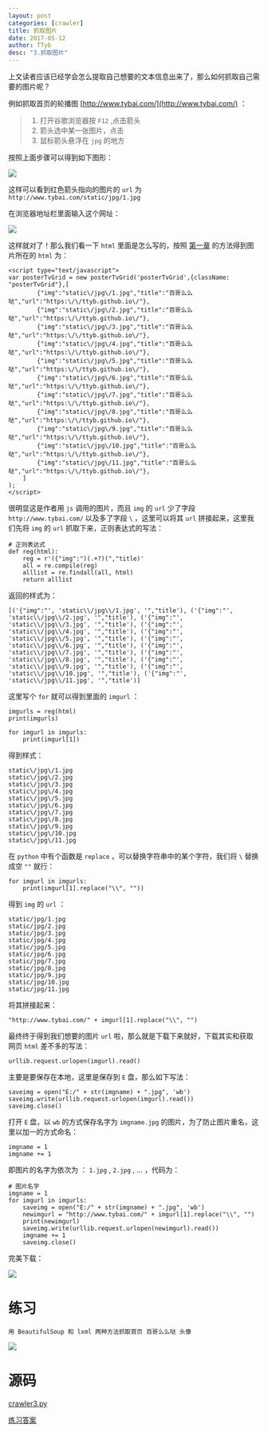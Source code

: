 ```yaml
---
layout: post
categories: [crawler]
title: 抓取图片
date: 2017-05-12
author: TTyb
desc: "3.抓取图片"
---
```


上文读者应该已经学会怎么提取自己想要的文本信息出来了，那么如何抓取自己需要的图片呢？

例如抓取首页的轮播图 [http://www.tybai.com/](http://www.tybai.com/) ：

>1. 打开谷歌浏览器按 `F12` ,点击箭头
>2. 箭头选中某一张图片，点击
>3. 鼠标箭头悬浮在 `jpg` 的地方


按照上面步骤可以得到如下图形：

<img  src="/img/crawler3/result1.jpg"/>

这样可以看到红色箭头指向的图片的 `url` 为 `http://www.tybai.com/static/jpg/1.jpg`

在浏览器地址栏里面输入这个网址：

<img  src="/img/crawler3/result2.jpg"/>

这样就对了！那么我们看一下 `html` 里面是怎么写的，按照 [第一章](http://www.tybai.com/crawler/1_%E5%88%9D%E8%AF%86%E7%88%AC%E8%99%AB.html) 的方法得到图片所在的 `html` 为：

```
<script type="text/javascript">
var posterTvGrid = new posterTvGrid('posterTvGrid',{className: "posterTvGrid"},[
		{"img":"static\/jpg\/1.jpg","title":"百哥么么哒","url":"https:\/\/ttyb.github.io\/"},
		{"img":"static\/jpg\/2.jpg","title":"百哥么么哒","url":"https:\/\/ttyb.github.io\/"},
		{"img":"static\/jpg\/3.jpg","title":"百哥么么哒","url":"https:\/\/ttyb.github.io\/"},
		{"img":"static\/jpg\/4.jpg","title":"百哥么么哒","url":"https:\/\/ttyb.github.io\/"},
		{"img":"static\/jpg\/5.jpg","title":"百哥么么哒","url":"https:\/\/ttyb.github.io\/"},
		{"img":"static\/jpg\/6.jpg","title":"百哥么么哒","url":"https:\/\/ttyb.github.io\/"},
		{"img":"static\/jpg\/7.jpg","title":"百哥么么哒","url":"https:\/\/ttyb.github.io\/"},
		{"img":"static\/jpg\/8.jpg","title":"百哥么么哒","url":"https:\/\/ttyb.github.io\/"},
		{"img":"static\/jpg\/9.jpg","title":"百哥么么哒","url":"https:\/\/ttyb.github.io\/"},
		{"img":"static\/jpg\/10.jpg","title":"百哥么么哒","url":"https:\/\/ttyb.github.io\/"},
		{"img":"static\/jpg\/11.jpg","title":"百哥么么哒","url":"https:\/\/ttyb.github.io\/"},
	]
);
</script>
```

很明显这是作者用 `js` 调用的图片，而且 `img` 的 `url` 少了字段 `http://www.tybai.com/` 以及多了字段 `\` ，这里可以将其 `url` 拼接起来，这里我们先将 `img` 的 `url` 抓取下来，正则表达式的写法：

```
# 正则表达式
def reg(html):
    reg = r'({"img":")(.+?)(","title)'
    all = re.compile(reg)
    alllist = re.findall(all, html)
    return alllist
```

返回的样式为：

```
[('{"img":"', 'static\\/jpg\\/1.jpg', '","title'), ('{"img":"', 'static\\/jpg\\/2.jpg', '","title'), ('{"img":"', 'static\\/jpg\\/3.jpg', '","title'), ('{"img":"', 'static\\/jpg\\/4.jpg', '","title'), ('{"img":"', 'static\\/jpg\\/5.jpg', '","title'), ('{"img":"', 'static\\/jpg\\/6.jpg', '","title'), ('{"img":"', 'static\\/jpg\\/7.jpg', '","title'), ('{"img":"', 'static\\/jpg\\/8.jpg', '","title'), ('{"img":"', 'static\\/jpg\\/9.jpg', '","title'), ('{"img":"', 'static\\/jpg\\/10.jpg', '","title'), ('{"img":"', 'static\\/jpg\\/11.jpg', '","title')]
```

这里写个 `for` 就可以得到里面的 `imgurl` ：

```
imgurls = reg(html)
print(imgurls)

for imgurl in imgurls:
    print(imgurl[1])
```

得到样式：

```
static\/jpg\/1.jpg
static\/jpg\/2.jpg
static\/jpg\/3.jpg
static\/jpg\/4.jpg
static\/jpg\/5.jpg
static\/jpg\/6.jpg
static\/jpg\/7.jpg
static\/jpg\/8.jpg
static\/jpg\/9.jpg
static\/jpg\/10.jpg
static\/jpg\/11.jpg
```

在 `python` 中有个函数是 `replace` ，可以替换字符串中的某个字符，我们将 `\` 替换成空 `""` 就行：

```
for imgurl in imgurls:
    print(imgurl[1].replace("\\", ""))
```

得到 `img` 的 `url` ：

```
static/jpg/1.jpg
static/jpg/2.jpg
static/jpg/3.jpg
static/jpg/4.jpg
static/jpg/5.jpg
static/jpg/6.jpg
static/jpg/7.jpg
static/jpg/8.jpg
static/jpg/9.jpg
static/jpg/10.jpg
static/jpg/11.jpg
```

将其拼接起来：

```
"http://www.tybai.com/" + imgurl[1].replace("\\", "")
```

最终终于得到我们想要的图片 `url` 啦，那么就是下载下来就好，下载其实和获取网页 `html` 差不多的写法：

```
urllib.request.urlopen(imgurl).read()
```

主要是要保存在本地，这里是保存到 `E` 盘，那么如下写法：

```
saveimg = open("E:/" + str(imgname) + ".jpg", 'wb')
saveimg.write(urllib.request.urlopen(imgurl).read())
saveimg.close()
```

打开 `E` 盘，以 `wb` 的方式保存名字为 `imgname.jpg` 的图片，为了防止图片重名，这里以加一的方式命名：

```
imgname = 1
imgname += 1
```

即图片的名字为依次为 ： `1.jpg` , `2.jpg` , ... ，代码为：

```
# 图片名字
imgname = 1
for imgurl in imgurls:
    saveimg = open("E:/" + str(imgname) + ".jpg", 'wb')
    newimgurl = "http://www.tybai.com/" + imgurl[1].replace("\\", "")
    print(newimgurl)
    saveimg.write(urllib.request.urlopen(newimgurl).read())
    imgname += 1
    saveimg.close()
```

完美下载：

<img  src="/img/crawler3/result3.jpg"/>

# 练习

```
用 BeautifulSoup 和 lxml 两种方法抓取首页 百哥么么哒 头像
```

<img  src="/img/crawler3/result4.jpg"/>

# 源码

<a href="/code/crawler3/crawler3py" target="_blank">crawler3.py</a>

<a href="/code/crawler3/answer.py" target="_blank">练习答案</a>
